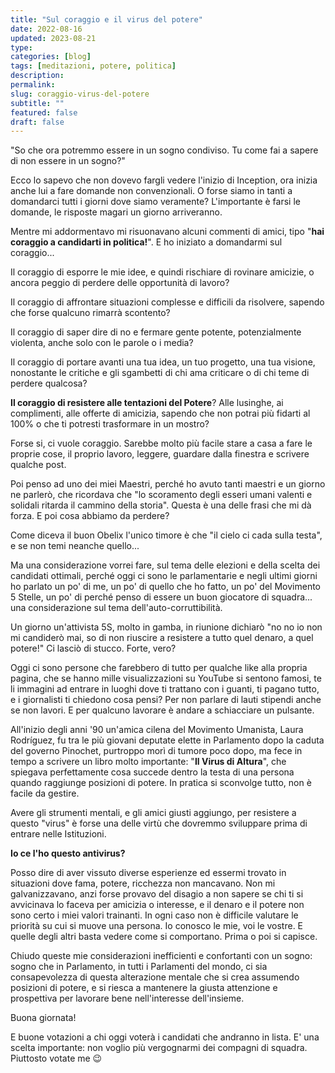 ```yaml
---
title: "Sul coraggio e il virus del potere"
date: 2022-08-16
updated: 2023-08-21
type: 
categories: [blog]
tags: [meditazioni, potere, politica]
description: 
permalink: 
slug: coraggio-virus-del-potere
subtitle: ""
featured: false
draft: false
---
```


"So che ora potremmo essere in un sogno condiviso. Tu come fai a sapere di non essere in un sogno?"

Ecco lo sapevo che non dovevo fargli vedere l'inizio di Inception, ora inizia anche lui a fare domande non convenzionali. O forse siamo in tanti a domandarci tutti i giorni dove siamo veramente? L'importante è farsi le domande, le risposte magari un giorno arriveranno.

Mentre mi addormentavo mi risuonavano alcuni commenti di amici, tipo "**hai coraggio a candidarti in politica!**". E ho iniziato a domandarmi sul coraggio...

Il coraggio di esporre le mie idee, e quindi rischiare di rovinare amicizie, o ancora peggio di perdere delle opportunità di lavoro?

Il coraggio di affrontare situazioni complesse e difficili da risolvere, sapendo che forse qualcuno rimarrà scontento?

Il coraggio di saper dire di no e fermare gente potente, potenzialmente violenta, anche solo con le parole o i media?

Il coraggio di portare avanti una tua idea, un tuo progetto, una tua visione, nonostante le critiche e gli sgambetti di chi ama criticare o di chi teme di perdere qualcosa?

**Il coraggio di resistere alle tentazioni del Potere**? Alle lusinghe, ai complimenti, alle offerte di amicizia, sapendo che non potrai più fidarti al 100% o che ti potresti trasformare in un mostro?

Forse si, ci vuole coraggio. Sarebbe molto più facile stare a casa a fare le proprie cose, il proprio lavoro, leggere, guardare dalla finestra e scrivere qualche post.

Poi penso ad uno dei miei Maestri, perché ho avuto tanti maestri e un giorno ne parlerò, che ricordava che "lo scoramento degli esseri umani valenti e solidali ritarda il cammino della storia". Questa è una delle frasi che mi dà forza. E poi cosa abbiamo da perdere?

Come diceva il buon Obelix l'unico timore è che "il cielo ci cada sulla testa", e se non temi neanche quello...

Ma una considerazione vorrei fare, sul tema delle elezioni e della scelta dei candidati ottimali, perché oggi ci sono le parlamentarie e negli ultimi giorni ho parlato un po' di me, un po' di quello che ho fatto, un po' del Movimento 5 Stelle, un po' di perché penso di essere un buon giocatore di squadra... una considerazione sul tema dell'auto-corruttibilità.

Un giorno un'attivista 5S, molto in gamba, in riunione dichiarò "no no io non mi candiderò mai, so di non riuscire a resistere a tutto quel denaro, a quel potere!"
Ci lasciò di stucco. Forte, vero?

Oggi ci sono persone che farebbero di tutto per qualche like alla propria pagina, che se hanno mille visualizzazioni su YouTube si sentono famosi, te li immagini ad entrare in luoghi dove ti trattano con i guanti, ti pagano tutto, e i giornalisti ti chiedono cosa pensi?  Per non parlare di lauti stipendi anche se non lavori. E per qualcuno lavorare è andare a schiacciare un pulsante.

All'inizio degli anni '90 un'amica cilena del Movimento Umanista, Laura Rodríguez, fu tra le più giovani deputate elette in Parlamento dopo la caduta del governo Pinochet, purtroppo morì di tumore poco dopo, ma fece in tempo a scrivere un libro molto importante: "**Il Virus di Altura**", che spiegava perfettamente cosa succede dentro la testa di una persona quando raggiunge posizioni di potere. In pratica si sconvolge tutto, non è facile da gestire.

Avere gli strumenti mentali, e gli amici giusti aggiungo, per resistere a questo "virus" è forse una delle virtù che dovremmo sviluppare prima di entrare nelle Istituzioni.

**Io ce l'ho questo antivirus?**

Posso dire di aver vissuto diverse esperienze ed essermi trovato in situazioni dove fama, potere, ricchezza non mancavano. Non mi galvanizzavano, anzi forse provavo del disagio a non sapere se chi ti si avvicinava lo faceva per amicizia o interesse, e il denaro e il potere non sono certo i miei valori trainanti.
In ogni caso non è difficile valutare le priorità su cui si muove una persona. Io conosco le mie, voi le vostre. E quelle degli altri basta vedere come si comportano. Prima o poi si capisce.

Chiudo queste mie considerazioni inefficienti e confortanti con un sogno: sogno che in Parlamento, in tutti i Parlamenti del mondo, ci sia consapevolezza di questa alterazione mentale che si crea assumendo posizioni di potere, e si riesca a mantenere la giusta attenzione e prospettiva per lavorare bene nell'interesse dell'insieme.

Buona giornata!

E buone votazioni a chi oggi voterà i candidati che andranno in lista. E' una scelta importante: non voglio più vergognarmi dei compagni di squadra. Piuttosto votate me 😉
